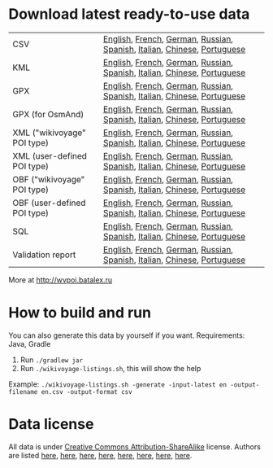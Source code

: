 # Download latest ready-to-use data

<table>
<tr>
 <td>CSV</td>
 <td>
  <a href="https://github.com/wikivoyage/wikivoyage.github.io/blob/master/wikivoyage-listings-en.csv?raw=true">English</a>,
  <a href="https://github.com/wikivoyage/wikivoyage.github.io/blob/master/wikivoyage-listings-fr.csv?raw=true">French</a>,
  <a href="https://github.com/wikivoyage/wikivoyage.github.io/blob/master/wikivoyage-listings-de.csv?raw=true">German</a>,
  <a href="https://github.com/wikivoyage/wikivoyage.github.io/blob/master/wikivoyage-listings-ru.csv?raw=true">Russian</a>,
  <a href="https://github.com/wikivoyage/wikivoyage.github.io/blob/master/wikivoyage-listings-es.csv?raw=true">Spanish</a>,
  <a href="https://github.com/wikivoyage/wikivoyage.github.io/blob/master/wikivoyage-listings-it.csv?raw=true">Italian</a>,
  <a href="https://github.com/wikivoyage/wikivoyage.github.io/blob/master/wikivoyage-listings-zh.csv?raw=true">Chinese</a>,
  <a href="https://github.com/wikivoyage/wikivoyage.github.io/blob/master/wikivoyage-listings-pt.csv?raw=true">Portuguese</a>
 </td>
</tr>
<tr>
 <td>KML</td>
 <td>
  <a href="https://github.com/wikivoyage/wikivoyage.github.io/blob/master/wikivoyage-listings-en.kml?raw=true">English</a>,
  <a href="https://github.com/wikivoyage/wikivoyage.github.io/blob/master/wikivoyage-listings-fr.kml?raw=true">French</a>,
  <a href="https://github.com/wikivoyage/wikivoyage.github.io/blob/master/wikivoyage-listings-de.kml?raw=true">German</a>,
  <a href="https://github.com/wikivoyage/wikivoyage.github.io/blob/master/wikivoyage-listings-ru.kml?raw=true">Russian</a>,
  <a href="https://github.com/wikivoyage/wikivoyage.github.io/blob/master/wikivoyage-listings-es.kml?raw=true">Spanish</a>,
  <a href="https://github.com/wikivoyage/wikivoyage.github.io/blob/master/wikivoyage-listings-it.kml?raw=true">Italian</a>,
  <a href="https://github.com/wikivoyage/wikivoyage.github.io/blob/master/wikivoyage-listings-zh.kml?raw=true">Chinese</a>,
  <a href="https://github.com/wikivoyage/wikivoyage.github.io/blob/master/wikivoyage-listings-pt.kml?raw=true">Portuguese</a>
 </td>
</tr>
<tr>
 <td>GPX</td>
 <td>
  <a href="https://github.com/wikivoyage/wikivoyage.github.io/blob/master/wikivoyage-listings-en.gpx?raw=true">English</a>,
  <a href="https://github.com/wikivoyage/wikivoyage.github.io/blob/master/wikivoyage-listings-fr.gpx?raw=true">French</a>,
  <a href="https://github.com/wikivoyage/wikivoyage.github.io/blob/master/wikivoyage-listings-de.gpx?raw=true">German</a>,
  <a href="https://github.com/wikivoyage/wikivoyage.github.io/blob/master/wikivoyage-listings-ru.gpx?raw=true">Russian</a>,
  <a href="https://github.com/wikivoyage/wikivoyage.github.io/blob/master/wikivoyage-listings-es.gpx?raw=true">Spanish</a>,
  <a href="https://github.com/wikivoyage/wikivoyage.github.io/blob/master/wikivoyage-listings-it.gpx?raw=true">Italian</a>,
  <a href="https://github.com/wikivoyage/wikivoyage.github.io/blob/master/wikivoyage-listings-zh.gpx?raw=true">Chinese</a>,
  <a href="https://github.com/wikivoyage/wikivoyage.github.io/blob/master/wikivoyage-listings-pt.gpx?raw=true">Portuguese</a>
 </td>
</tr>
<tr>
 <td>GPX (for OsmAnd)</td>
 <td>
  <a href="https://github.com/wikivoyage/wikivoyage.github.io/blob/master/wikivoyage-listings-en.osmand.gpx?raw=true">English</a>,
  <a href="https://github.com/wikivoyage/wikivoyage.github.io/blob/master/wikivoyage-listings-fr.osmand.gpx?raw=true">French</a>,
  <a href="https://github.com/wikivoyage/wikivoyage.github.io/blob/master/wikivoyage-listings-de.osmand.gpx?raw=true">German</a>,
  <a href="https://github.com/wikivoyage/wikivoyage.github.io/blob/master/wikivoyage-listings-ru.osmand.gpx?raw=true">Russian</a>,
  <a href="https://github.com/wikivoyage/wikivoyage.github.io/blob/master/wikivoyage-listings-es.osmand.gpx?raw=true">Spanish</a>,
  <a href="https://github.com/wikivoyage/wikivoyage.github.io/blob/master/wikivoyage-listings-it.osmand.gpx?raw=true">Italian</a>,
  <a href="https://github.com/wikivoyage/wikivoyage.github.io/blob/master/wikivoyage-listings-zh.osmand.gpx?raw=true">Chinese</a>,
  <a href="https://github.com/wikivoyage/wikivoyage.github.io/blob/master/wikivoyage-listings-pt.osmand.gpx?raw=true">Portuguese</a>
 </td>
</tr>
<tr>
 <td>XML ("wikivoyage" POI type)</td>
 <td>
  <a href="http://wvpoi.batalex.ru/download/listings/wikivoyage-listings-en-latest.xml">English</a>,
  <a href="http://wvpoi.batalex.ru/download/listings/wikivoyage-listings-fr-latest.xml">French</a>,
  <a href="http://wvpoi.batalex.ru/download/listings/wikivoyage-listings-de-latest.xml">German</a>,
  <a href="http://wvpoi.batalex.ru/download/listings/wikivoyage-listings-ru-latest.xml">Russian</a>,
  <a href="http://wvpoi.batalex.ru/download/listings/wikivoyage-listings-es-latest.xml">Spanish</a>,
  <a href="http://wvpoi.batalex.ru/download/listings/wikivoyage-listings-it-latest.xml">Italian</a>,
  <a href="http://wvpoi.batalex.ru/download/listings/wikivoyage-listings-zh-latest.xml">Chinese</a>,
  <a href="http://wvpoi.batalex.ru/download/listings/wikivoyage-listings-pt-latest.xml">Portuguese</a>
 </td>
</tr>
<tr>
 <td>XML (user-defined POI type)</td>
 <td>
  <a href="http://wvpoi.batalex.ru/download/listings/wikivoyage-listings-en-latest.user-defined.xml">English</a>,
  <a href="http://wvpoi.batalex.ru/download/listings/wikivoyage-listings-fr-latest.user-defined.xml">French</a>,
  <a href="http://wvpoi.batalex.ru/download/listings/wikivoyage-listings-de-latest.user-defined.xml">German</a>,
  <a href="http://wvpoi.batalex.ru/download/listings/wikivoyage-listings-ru-latest.user-defined.xml">Russian</a>,
  <a href="http://wvpoi.batalex.ru/download/listings/wikivoyage-listings-es-latest.user-defined.xml">Spanish</a>,
  <a href="http://wvpoi.batalex.ru/download/listings/wikivoyage-listings-it-latest.user-defined.xml">Italian</a>,
  <a href="http://wvpoi.batalex.ru/download/listings/wikivoyage-listings-zh-latest.user-defined.xml">Chinese</a>,
  <a href="http://wvpoi.batalex.ru/download/listings/wikivoyage-listings-pt-latest.user-defined.xml">Portuguese</a>
 </td>
</tr>
<tr>
 <td>OBF ("wikivoyage" POI type)</td>
 <td>
  <a href="http://wvpoi.batalex.ru/download/listings/wikivoyage-listings-en-latest.obf">English</a>,
  <a href="http://wvpoi.batalex.ru/download/listings/wikivoyage-listings-fr-latest.obf">French</a>,
  <a href="http://wvpoi.batalex.ru/download/listings/wikivoyage-listings-de-latest.obf">German</a>,
  <a href="http://wvpoi.batalex.ru/download/listings/wikivoyage-listings-ru-latest.obf">Russian</a>,
  <a href="http://wvpoi.batalex.ru/download/listings/wikivoyage-listings-es-latest.obf">Spanish</a>,
  <a href="http://wvpoi.batalex.ru/download/listings/wikivoyage-listings-it-latest.obf">Italian</a>,
  <a href="http://wvpoi.batalex.ru/download/listings/wikivoyage-listings-zh-latest.obf">Chinese</a>,
  <a href="http://wvpoi.batalex.ru/download/listings/wikivoyage-listings-pt-latest.obf">Portuguese</a>
 </td>
</tr>
<tr>
 <td>OBF (user-defined POI type)</td>
 <td>
  <a href="http://wvpoi.batalex.ru/download/listings/wikivoyage-listings-en-latest.user-defined.obf">English</a>,
  <a href="http://wvpoi.batalex.ru/download/listings/wikivoyage-listings-fr-latest.user-defined.obf">French</a>,
  <a href="http://wvpoi.batalex.ru/download/listings/wikivoyage-listings-de-latest.user-defined.obf">German</a>,
  <a href="http://wvpoi.batalex.ru/download/listings/wikivoyage-listings-ru-latest.user-defined.obf">Russian</a>,
  <a href="http://wvpoi.batalex.ru/download/listings/wikivoyage-listings-es-latest.user-defined.obf">Spanish</a>,
  <a href="http://wvpoi.batalex.ru/download/listings/wikivoyage-listings-it-latest.user-defined.obf">Italian</a>,
  <a href="http://wvpoi.batalex.ru/download/listings/wikivoyage-listings-zh-latest.user-defined.obf">Chinese</a>,
  <a href="http://wvpoi.batalex.ru/download/listings/wikivoyage-listings-pt-latest.user-defined.obf">Portuguese</a>
 </td>
</tr>
<tr>
 <td>SQL</td>
 <td>
  <a href="https://github.com/wikivoyage/wikivoyage.github.io/blob/master/wikivoyage-listings-en.sql?raw=true">English</a>,
  <a href="https://github.com/wikivoyage/wikivoyage.github.io/blob/master/wikivoyage-listings-fr.sql?raw=true">French</a>,
  <a href="https://github.com/wikivoyage/wikivoyage.github.io/blob/master/wikivoyage-listings-de.sql?raw=true">German</a>,
  <a href="https://github.com/wikivoyage/wikivoyage.github.io/blob/master/wikivoyage-listings-ru.sql?raw=true">Russian</a>,
  <a href="https://github.com/wikivoyage/wikivoyage.github.io/blob/master/wikivoyage-listings-es.sql?raw=true">Spanish</a>,
  <a href="https://github.com/wikivoyage/wikivoyage.github.io/blob/master/wikivoyage-listings-it.sql?raw=true">Italian</a>,
  <a href="https://github.com/wikivoyage/wikivoyage.github.io/blob/master/wikivoyage-listings-zh.sql?raw=true">Chinese</a>,
  <a href="https://github.com/wikivoyage/wikivoyage.github.io/blob/master/wikivoyage-listings-pt.sql?raw=true">Portuguese</a>
 </td>
</tr>
<tr>
 <td>Validation report</td>
 <td>
  <a href="http://wvpoi.batalex.ru/download/listings/wikivoyage-listings-en-latest.validation-report.html">English</a>,
  <a href="http://wvpoi.batalex.ru/download/listings/wikivoyage-listings-fr-latest.validation-report.html">French</a>,
  <a href="http://wvpoi.batalex.ru/download/listings/wikivoyage-listings-de-latest.validation-report.html">German</a>,
  <a href="http://wvpoi.batalex.ru/download/listings/wikivoyage-listings-ru-latest.validation-report.html">Russian</a>,
  <a href="http://wvpoi.batalex.ru/download/listings/wikivoyage-listings-es-latest.validation-report.html">Spanish</a>,
  <a href="http://wvpoi.batalex.ru/download/listings/wikivoyage-listings-it-latest.validation-report.html">Italian</a>,
  <a href="http://wvpoi.batalex.ru/download/listings/wikivoyage-listings-zh-latest.validation-report.html">Chinese</a>,
  <a href="http://wvpoi.batalex.ru/download/listings/wikivoyage-listings-pt-latest.validation-report.html">Portuguese</a>
 </td>
</tr>
</table>

More at http://wvpoi.batalex.ru

# How to build and run

You can also generate this data by yourself if you want. Requirements: Java, Gradle

1. Run `./gradlew jar`
2. Run `./wikivoyage-listings.sh`, this will show the help

Example: `./wikivoyage-listings.sh -generate -input-latest en -output-filename en.csv -output-format csv`

# Data license

All data is under [Creative Commons Attribution-ShareAlike](https://creativecommons.org/licenses/by-sa/3.0/) license. Authors are listed [here](https://en.wikivoyage.org/wiki/Special:RecentChanges), [here](https://fr.wikivoyage.org/wiki/Special:RecentChanges), [here](https://de.wikivoyage.org/wiki/Special:RecentChanges), [here](https://ru.wikivoyage.org/wiki/Special:RecentChanges), [here](https://es.wikivoyage.org/wiki/Special:RecentChanges), [here](https://it.wikivoyage.org/wiki/Special:RecentChanges), [here](https://zh.wikivoyage.org/wiki/Special:RecentChanges), [here](https://pt.wikivoyage.org/wiki/Special:RecentChanges).
